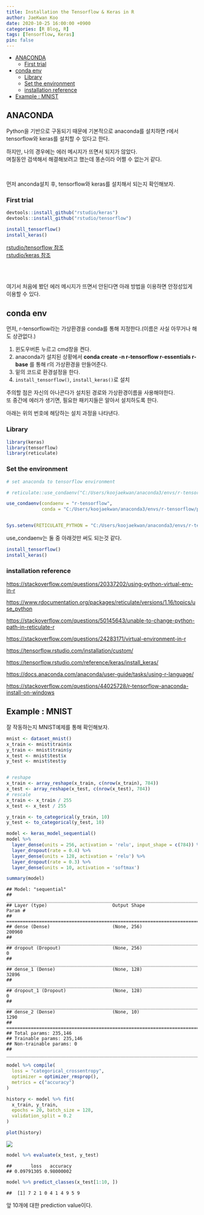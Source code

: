 ```yaml
---
title: Installation the Tensorflow & Keras in R
author: JaeKwan Koo
date: 2020-10-25 16:00:00 +0900
categories: [R Blog, R]
tags: [Tensorflow, Keras]
pin: false
---  
```


  - [ANACONDA](#anaconda)
      - [First trial](#first-trial)
  - [conda env](#conda-env)
      - [Library](#library)
      - [Set the environment](#set-the-environment)
      - [installation reference](#installation-reference)
  - [Example : MNIST](#example-mnist)

## ANACONDA

Python을 기반으로 구동되기 때문에 기본적으로 anaconda를 설치하면 r에서 tensorflow와 keras를 설치할 수
있다고 한다.

하지만, 나의 경우에는 에러 메시지가 뜨면서 되지가 않았다.  
며칠동안 검색해서 해결해보려고 했는데 똥손이라 어쩔 수 없는거 같다.

<br>

먼저 anconda설치 후, tensorflow와 keras를 설치해서 되는지 확인해보자.

### First trial

``` r
devtools::install_github("rstudio/keras")
devtools::install_github("rstudio/tensorflow")

install_tensorflow()
install_keras()
```

[rstudio/tensorflow 참조](https://github.com/rstudio/tensorflow)  
[rstudio/keras 참조](https://github.com/rstudio/keras)

<br> <br>

여기서 처음에 봤던 에러 메시지가 뜨면서 안된다면 아래 방법을 이용하면 안정성있게 이용할 수 있다.

## conda env

먼저, r-tensorflow라는 가상환경을 conda를 통해 지정한다.(이름은 사실 아무거나 해도 상관없다.)

1.  윈도우버튼 누르고 cmd창을 켠다.  
2.  anaconda가 설치된 상황에서 **conda create -n r-tensorflow r-essentials
    r-base** 를 통해 r의 가상환경을 만들어준다.  
3.  밑의 코드로 환경설정을 한다.  
4.  `install_tensorflow()`, `install_keras()`로 설치

주의할 점은 자신의 아나콘다가 설치된 경로와 가상환경이름을 사용해야한다.  
또 중간에 에러가 생기면, 필요한 패키지들은 알아서 설치하도록 한다.

아래는 위의 번호에 해당하는 설치 과정을 나타낸다.

### Library

``` r
library(keras)
library(tensorflow)
library(reticulate)
```

### Set the environment

``` r
# set anaconda to tensorflow environment

# reticulate::use_condaenv("C:/Users/koojaekwan/anaconda3/envs/r-tensorflow")

use_condaenv(condaenv = "r-tensorflow", 
             conda = "C:/Users/koojaekwan/anaconda3/envs/r-tensorflow/python.exe")


Sys.setenv(RETICULATE_PYTHON = "C:/Users/koojaekwan/anaconda3/envs/r-tensorflow")
```

use\_condaenv는 둘 중 아래것만 써도 되는것 같다.

``` r
install_tensorflow()
install_keras()
```

### installation reference

<https://stackoverflow.com/questions/20337202/using-python-virtual-env-in-r>

<https://www.rdocumentation.org/packages/reticulate/versions/1.16/topics/use_python>

<https://stackoverflow.com/questions/50145643/unable-to-change-python-path-in-reticulate-r>

<https://stackoverflow.com/questions/24283171/virtual-environment-in-r>

<https://tensorflow.rstudio.com/installation/custom/>

<https://tensorflow.rstudio.com/reference/keras/install_keras/>

<https://docs.anaconda.com/anaconda/user-guide/tasks/using-r-language/>

<https://stackoverflow.com/questions/44025728/r-tensorflow-anaconda-install-on-windows>

## Example : MNIST

잘 작동하는지 MNIST예제를 통해 확인해보자.  

``` r
mnist <- dataset_mnist()
x_train <- mnist$train$x
y_train <- mnist$train$y
x_test <- mnist$test$x
y_test <- mnist$test$y


# reshape
x_train <- array_reshape(x_train, c(nrow(x_train), 784))
x_test <- array_reshape(x_test, c(nrow(x_test), 784))
# rescale
x_train <- x_train / 255
x_test <- x_test / 255

y_train <- to_categorical(y_train, 10)
y_test <- to_categorical(y_test, 10)

model <- keras_model_sequential() 
model %>% 
  layer_dense(units = 256, activation = 'relu', input_shape = c(784)) %>% 
  layer_dropout(rate = 0.4) %>% 
  layer_dense(units = 128, activation = 'relu') %>%
  layer_dropout(rate = 0.3) %>%
  layer_dense(units = 10, activation = 'softmax')

summary(model)
```

    ## Model: "sequential"
    ## ________________________________________________________________________________
    ## Layer (type)                        Output Shape                    Param #     
    ## ================================================================================
    ## dense (Dense)                       (None, 256)                     200960      
    ## ________________________________________________________________________________
    ## dropout (Dropout)                   (None, 256)                     0           
    ## ________________________________________________________________________________
    ## dense_1 (Dense)                     (None, 128)                     32896       
    ## ________________________________________________________________________________
    ## dropout_1 (Dropout)                 (None, 128)                     0           
    ## ________________________________________________________________________________
    ## dense_2 (Dense)                     (None, 10)                      1290        
    ## ================================================================================
    ## Total params: 235,146
    ## Trainable params: 235,146
    ## Non-trainable params: 0
    ## ________________________________________________________________________________

``` r
model %>% compile(
  loss = "categorical_crossentropy",
  optimizer = optimizer_rmsprop(),
  metrics = c("accuracy")
)

history <- model %>% fit(
  x_train, y_train, 
  epochs = 20, batch_size = 128, 
  validation_split = 0.2
)

plot(history)
```

<img src="D:/Jae Kwan/github/koojaekwan/_posts/keras-installation_files/figure-gfm/unnamed-chunk-5-1.png" style="display: block; margin: auto;" />

``` r
model %>% evaluate(x_test, y_test)
```

    ##       loss   accuracy 
    ## 0.09791305 0.98000002

``` r
model %>% predict_classes(x_test[1:10, ])
```

    ##  [1] 7 2 1 0 4 1 4 9 5 9  


앞 10개에 대한 prediction value이다.  
